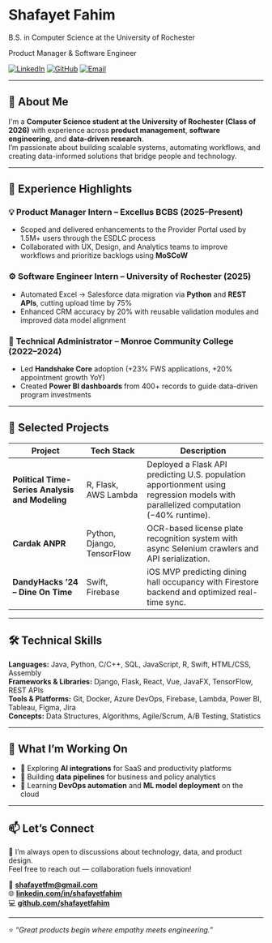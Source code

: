 # Shafayet Fahim  
B.S. in Computer Science at the University of Rochester 

Product Manager & Software Engineer

[![LinkedIn](https://img.shields.io/badge/LinkedIn-shafayetfahim-blue?style=flat-square&logo=linkedin)](https://linkedin.com/in/shafayetfahim)
[![GitHub](https://img.shields.io/badge/GitHub-shafayetfahim-lightgrey?style=flat-square&logo=github)](https://github.com/shafayetfahim)
[![Email](https://img.shields.io/badge/Email-shafayetfm%40gmail.com-red?style=flat-square&logo=gmail)](mailto:shafayetfm@gmail.com)

---

## 🧠 About Me

I'm a **Computer Science student at the University of Rochester (Class of 2026)** with experience across **product management**, **software engineering**, and **data-driven research**.  
I’m passionate about building scalable systems, automating workflows, and creating data-informed solutions that bridge people and technology.

---

## 💼 Experience Highlights

### 💡 **Product Manager Intern – Excellus BCBS (2025–Present)**
- Scoped and delivered enhancements to the Provider Portal used by 1.5M+ users through the ESDLC process  
- Collaborated with UX, Design, and Analytics teams to improve workflows and prioritize backlogs using **MoSCoW**

### ⚙️ **Software Engineer Intern – University of Rochester (2025)**
- Automated Excel → Salesforce data migration via **Python** and **REST APIs**, cutting upload time by 75%  
- Enhanced CRM accuracy by 20% with reusable validation modules and improved data model alignment

### 🧩 **Technical Administrator – Monroe Community College (2022–2024)**
- Led **Handshake Core** adoption (+23% FWS applications, +20% appointment growth YoY)  
- Created **Power BI dashboards** from 400+ records to guide data-driven program investments

---

## 🚀 Selected Projects

| Project | Tech Stack | Description |
|----------|-------------|-------------|
| **Political Time-Series Analysis and Modeling** | R, Flask, AWS Lambda | Deployed a Flask API predicting U.S. population apportionment using regression models with parallelized computation (−40% runtime). |
| **Cardak ANPR** | Python, Django, TensorFlow | OCR-based license plate recognition system with async Selenium crawlers and API serialization. |
| **DandyHacks ’24 – Dine On Time** | Swift, Firebase | iOS MVP predicting dining hall occupancy with Firestore backend and optimized real-time sync. |

---

## 🛠️ Technical Skills

**Languages:** Java, Python, C/C++, SQL, JavaScript, R, Swift, HTML/CSS, Assembly  
**Frameworks & Libraries:** Django, Flask, React, Vue, JavaFX, TensorFlow, REST APIs  
**Tools & Platforms:** Git, Docker, Azure DevOps, Firebase, Lambda, Power BI, Tableau, Figma, Jira  
**Concepts:** Data Structures, Algorithms, Agile/Scrum, A/B Testing, Statistics

---

## 🧭 What I’m Working On

- 🔹 Exploring **AI integrations** for SaaS and productivity platforms  
- 🔹 Building **data pipelines** for business and policy analytics  
- 🔹 Learning **DevOps automation** and **ML model deployment** on the cloud

---

## 📫 Let’s Connect

💬 I’m always open to discussions about technology, data, and product design.  
Feel free to reach out — collaboration fuels innovation!  

📧 **[shafayetfm@gmail.com](mailto:shafayetfm@gmail.com)**  
🌐 **[linkedin.com/in/shafayetfahim](https://linkedin.com/in/shafayetfahim)**  
💻 **[github.com/shafayetfahim](https://github.com/shafayetfahim)**

---

⭐ *“Great products begin where empathy meets engineering.”*

